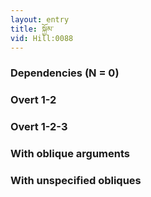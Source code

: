 ```yaml
---
layout: entry
title: སྐྱོམ་
vid: Hill:0088
---
```

### Dependencies (N = 0)


### Overt 1-2


### Overt 1-2-3


### With oblique arguments


### With unspecified obliques
